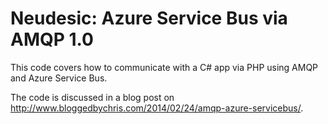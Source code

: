 Neudesic: Azure Service Bus via AMQP 1.0
================
This code covers how to communicate with a C# app via PHP using AMQP and Azure Service Bus.  

The code is discussed in a blog post on http://www.bloggedbychris.com/2014/02/24/amqp-azure-servicebus/.
